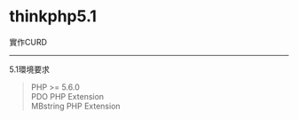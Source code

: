 # thinkphp5.1

實作CURD

***
5.1環境要求
> PHP >= 5.6.0      
  PDO PHP Extension     
  MBstring PHP Extension


